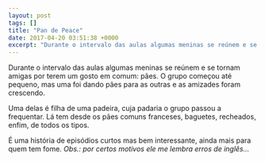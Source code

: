 ```yaml
---
layout: post
tags: []
title: "Pan de Peace"
date: 2017-04-20 03:51:38 +0000
excerpt: "Durante o intervalo das aulas algumas meninas se reúnem e se tornam amigas por terem um gosto em comum: pães. O grupo começou até pequeno,..."
---
```


Durante o intervalo das aulas algumas meninas se reúnem e se tornam amigas por terem um gosto em comum: pães. O grupo começou até pequeno, mas uma foi dando pães para as outras e as amizades foram crescendo.

Uma delas é filha de uma padeira, cuja padaria o grupo passou a frequentar. Lá tem desde os pães comuns franceses, baguetes, recheados, enfim, de todos os tipos.

É uma história de episódios curtos mas bem interessante, ainda mais para quem tem fome. *Obs.: por certos motivos ele me lembra erros de inglês...*